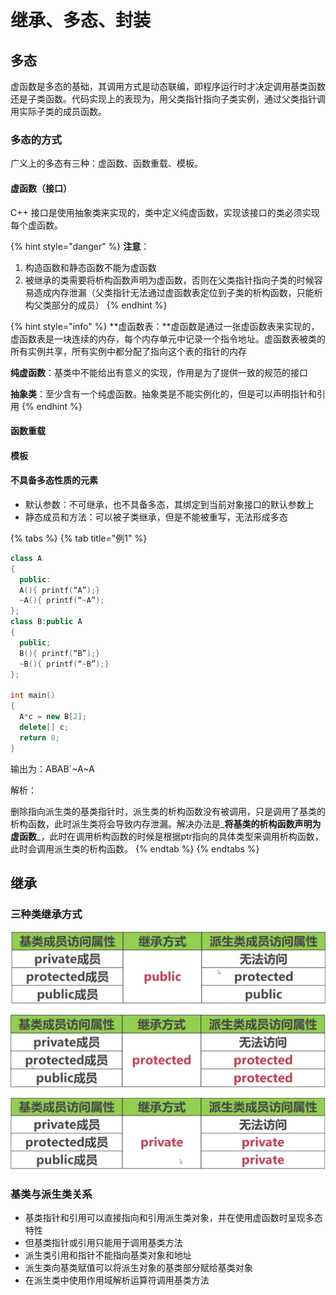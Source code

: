 # 继承、多态、封装

## 多态

虚函数是多态的基础，其调用方式是动态联编，即程序运行时才决定调用基类函数还是子类函数。代码实现上的表现为，用父类指针指向子类实例，通过父类指针调用实际子类的成员函数。

### 多态的方式

广义上的多态有三种：虚函数、函数重载、模板。

#### 虚函数（接口）

C++ 接口是使用抽象类来实现的，类中定义纯虚函数，实现该接口的类必须实现每个虚函数。

{% hint style="danger" %}
**注意**：

1. 构造函数和静态函数不能为虚函数
2. 被继承的类需要将析构函数声明为虚函数，否则在父类指针指向子类的时候容易造成内存泄漏（父类指针无法通过虚函数表定位到子类的析构函数，只能析构父类部分的成员）
{% endhint %}

{% hint style="info" %}
**虚函数表：**虚函数是通过一张虚函数表来实现的，虚函数表是一块连续的内存，每个内存单元中记录一个指令地址。虚函数表被类的所有实例共享，所有实例中都分配了指向这个表的指针的内存

**纯虚函数**：基类中不能给出有意义的实现，作用是为了提供一致的规范的接口

 **抽象类**：至少含有一个纯虚函数。抽象类是不能实例化的，但是可以声明指针和引用
{% endhint %}



#### 函数重载

#### 模板

#### 不具备多态性质的元素

* 默认参数：不可继承，也不具备多态，其绑定到当前对象接口的默认参数上 
* 静态成员和方法：可以被子类继承，但是不能被重写，无法形成多态

{% tabs %}
{% tab title="例1" %}
```cpp
class A
{
  public:
  A(){ printf(“A”);}
  ~A(){ printf(“~A”);
};
class B:public A
{
  public;
  B(){ printf(“B”);}
  ~B(){ printf(“~B”);}
};
  
int main()
{
  A*c = new B[2];
  delete[] c;
  return 0;
}
```

输出为：ABAB\`~A~A

解析：

删除指向派生类的基类指针时，派生类的析构函数没有被调用，只是调用了基类的析构函数，此时派生类将会导致内存泄漏。解决办法是_**将基类的析构函数声明为虚函数**_，此时在调用析构函数的时候是根据ptr指向的具体类型来调用析构函数，此时会调用派生类的析构函数。
{% endtab %}
{% endtabs %}

## 继承

### 三种类继承方式

![](../../.gitbook/assets/image%20%2811%29.png)

![](../../.gitbook/assets/image%20%2831%29.png)

![](../../.gitbook/assets/image%20%2830%29.png)

### 基类与派生类关系

* 基类指针和引用可以直接指向和引用派生类对象，并在使用虚函数时呈现多态特性
* 但基类指针或引用只能用于调用基类方法
* 派生类引用和指针不能指向基类对象和地址
* 派生类向基类赋值可以将派生对象的基类部分赋给基类对象
* 在派生类中使用作用域解析运算符调用基类方法

